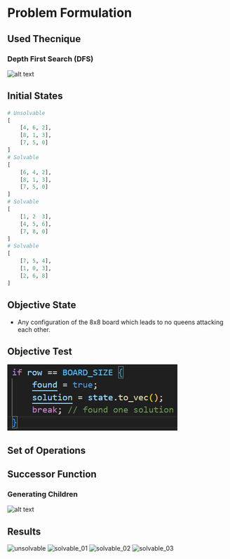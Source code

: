 # Problem Formulation

## Used Thecnique
### Depth First Search (DFS)
![alt text](images/deque.png)

## Initial States
```python
# Unsolvable
[
    [4, 6, 2],
    [8, 1, 3],
    [7, 5, 0]
] 
# Solvable
[
    [6, 4, 2],
    [8, 1, 3],
    [7, 5, 0]
]
# Solvable
[
    [1, 2  3],
    [4, 5, 6],
    [7, 8, 0]
]
# Solvable
[
    [7, 5, 4],
    [1, 0, 3],
    [2, 6, 8]
]
```

## Objective State
- Any configuration of the 8x8 board which leads to no queens attacking each other.

## Objective Test
![alt text](images/test_objective.png)

## Set of Operations

## Successor Function

### Generating Children
![alt text](images/directions_application.png)

## Results
![unsolvable](images/unsolvable.png)
![solvable_01](images/solvable_01.png)
![solvable_02](images/solvable_02.png)
![solvable_03](images/solvable_03.png)